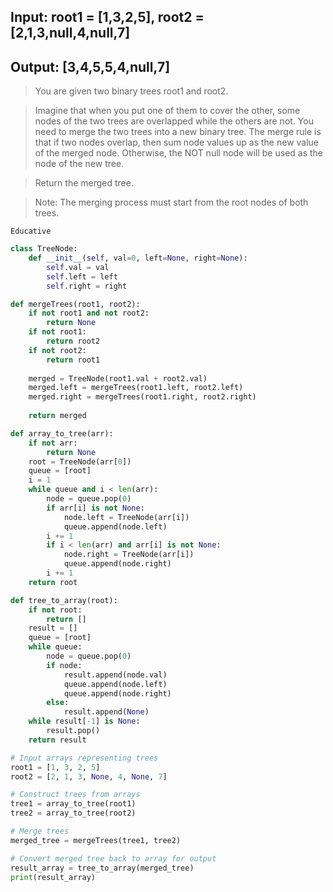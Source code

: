 ## Input: root1 = [1,3,2,5], root2 = [2,1,3,null,4,null,7]

## Output: [3,4,5,5,4,null,7]

> You are given two binary trees root1 and root2.

> Imagine that when you put one of them to cover the other, some nodes of the two trees are overlapped while the others are not. You need to merge the two trees into a new binary tree. The merge rule is that if two nodes overlap, then sum node values up as the new value of the merged node. Otherwise, the NOT null node will be used as the node of the new tree.

> Return the merged tree.

> Note: The merging process must start from the root nodes of both trees.

`Educative`

```python
class TreeNode:
    def __init__(self, val=0, left=None, right=None):
        self.val = val
        self.left = left
        self.right = right

def mergeTrees(root1, root2):
    if not root1 and not root2:
        return None
    if not root1:
        return root2
    if not root2:
        return root1
    
    merged = TreeNode(root1.val + root2.val)
    merged.left = mergeTrees(root1.left, root2.left)
    merged.right = mergeTrees(root1.right, root2.right)
    
    return merged

def array_to_tree(arr):
    if not arr:
        return None
    root = TreeNode(arr[0])
    queue = [root]
    i = 1
    while queue and i < len(arr):
        node = queue.pop(0)
        if arr[i] is not None:
            node.left = TreeNode(arr[i])
            queue.append(node.left)
        i += 1
        if i < len(arr) and arr[i] is not None:
            node.right = TreeNode(arr[i])
            queue.append(node.right)
        i += 1
    return root

def tree_to_array(root):
    if not root:
        return []
    result = []
    queue = [root]
    while queue:
        node = queue.pop(0)
        if node:
            result.append(node.val)
            queue.append(node.left)
            queue.append(node.right)
        else:
            result.append(None)
    while result[-1] is None:
        result.pop()
    return result

# Input arrays representing trees
root1 = [1, 3, 2, 5]
root2 = [2, 1, 3, None, 4, None, 7]

# Construct trees from arrays
tree1 = array_to_tree(root1)
tree2 = array_to_tree(root2)

# Merge trees
merged_tree = mergeTrees(tree1, tree2)

# Convert merged tree back to array for output
result_array = tree_to_array(merged_tree)
print(result_array)
```